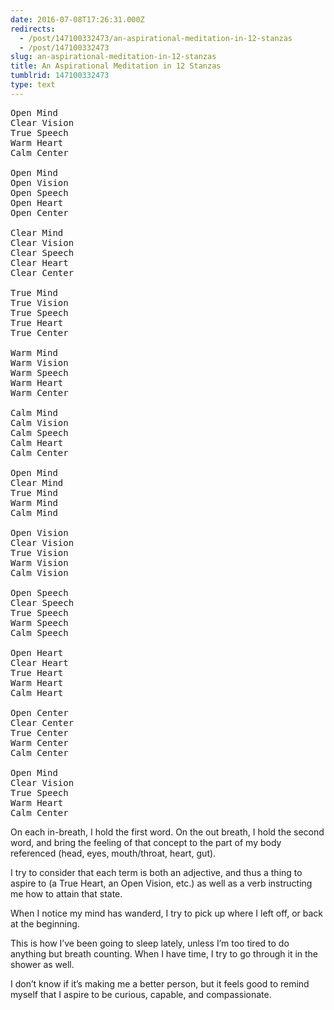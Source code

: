 ```yaml
---
date: 2016-07-08T17:26:31.000Z
redirects:
  - /post/147100332473/an-aspirational-meditation-in-12-stanzas
  - /post/147100332473
slug: an-aspirational-meditation-in-12-stanzas
title: An Aspirational Meditation in 12 Stanzas
tumblrid: 147100332473
type: text
---
```

<pre>Open Mind
Clear Vision
True Speech
Warm Heart
Calm Center

Open Mind
Open Vision
Open Speech
Open Heart
Open Center

Clear Mind
Clear Vision
Clear Speech
Clear Heart
Clear Center

True Mind
True Vision
True Speech
True Heart
True Center

Warm Mind
Warm Vision
Warm Speech
Warm Heart
Warm Center

Calm Mind
Calm Vision
Calm Speech
Calm Heart
Calm Center

Open Mind
Clear Mind
True Mind
Warm Mind
Calm Mind

Open Vision
Clear Vision
True Vision
Warm Vision
Calm Vision

Open Speech
Clear Speech
True Speech
Warm Speech
Calm Speech

Open Heart
Clear Heart
True Heart
Warm Heart
Calm Heart

Open Center
Clear Center
True Center
Warm Center
Calm Center

Open Mind
Clear Vision
True Speech
Warm Heart
Calm Center</pre>

<p>On each in-breath, I hold the first word.  On the out breath, I hold the second word, and bring the feeling of that concept to the part of my body referenced (head, eyes, mouth/throat, heart, gut).</p>

<p>I try to consider that each term is both an adjective, and thus a thing to aspire to (a True Heart, an Open Vision, etc.) as well as a verb instructing me how to attain that state.</p>

<p>When I notice my mind has wanderd, I try to pick up where I left off, or back at the beginning.</p>

<p>This is how I&rsquo;ve been going to sleep lately, unless I&rsquo;m too tired to do anything but breath counting.  When I have time, I try to go through it in the shower as well.</p>

<p>I don&rsquo;t know if it&rsquo;s making me a better person, but it feels good to remind myself that I aspire to be curious, capable, and compassionate.</p>
